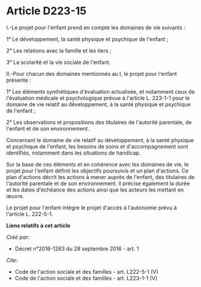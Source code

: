 # Article D223-15

I.-Le projet pour l'enfant prend en compte les domaines de vie suivants : 

1° Le développement, la santé physique et psychique de l'enfant ; 

2° Les relations avec la famille et les tiers ; 

3° La scolarité et la vie sociale de l'enfant. 

II.-Pour chacun des domaines mentionnés au I, le projet pour l'enfant présente : 

1° Les éléments synthétiques d'évaluation actualisée, et notamment ceux de l'évaluation médicale et psychologique prévue à
l'article L. 223-1-1 pour le domaine de vie relatif au développement, à la santé physique et psychique de l'enfant ; 

2° Les observations et propositions des titulaires de l'autorité parentale, de l'enfant et de son environnement. 

Concernant le domaine de vie relatif au développement, à la santé physique et psychique de l'enfant, les besoins de soins et
d'accompagnement sont identifiés, notamment dans les situations de handicap. 

Sur la base de ces éléments et en cohérence avec les domaines de vie, le projet pour l'enfant définit les objectifs
poursuivis et un plan d'actions. Ce plan d'actions décrit les actions à mener auprès de l'enfant, des titulaires de
l'autorité parentale et de son environnement. Il précise également la durée et les dates d'échéance des actions ainsi que les
acteurs les mettant en œuvre. 

Le projet pour l'enfant intègre le projet d'accès à l'autonomie prévu à l'article L. 222-5-1.

**Liens relatifs à cet article**

_Créé par_:

  - Décret n°2016-1283 du 28 septembre 2016 - art. 1

_Cite_:

  - Code de l'action sociale et des familles - art. L222-5-1 (V)
  - Code de l'action sociale et des familles - art. L223-1-1 (V)
